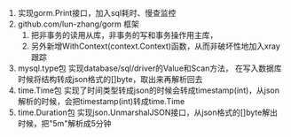 1. 实现gorm.Print接口，加入sql耗时、慢查监控
2. github.com/lun-zhang/gorm 框架
    1. 把非事务的读用从库，非事务的写和事务操作用主库，
    2. 另外新增WithContext(context.Context)函数，从而非破坏性地加入xray跟踪
3. mysql.type包 实现database/sql/driver的Value和Scan方法，
在写入数据库时候将结构转成json格式的[]byte，取出来再解析回去
4. time.Time包 实现了时间类型转成json的时候会转成timestamp(int)，从json解析的时候，会把timestamp(int)转成time.Time
5. time.Duration包 实现json.UnmarshalJSON接口，从json格式的[]byte解出时候，把"5m"解析成5分钟
